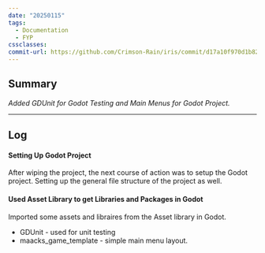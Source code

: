 ```yaml
---
date: "20250115"
tags:
  - Documentation
  - FYP
cssclasses: 
commit-url: https://github.com/Crimson-Rain/iris/commit/d17a10f970d1b829c4f3739d98373678375557ad
---
```

## Summary  
*Added GDUnit for Godot Testing and Main Menus for Godot Project.*

---
## Log
#### Setting Up Godot Project
After wiping the project, the next course of action was to setup the Godot project.
Setting up the general file structure of the project as well.

#### Used Asset Library to get Libraries and Packages in Godot
Imported some assets and libraires from the Asset library in Godot. 
- GDUnit - used for unit testing
- maacks_game_template - simple main menu layout.